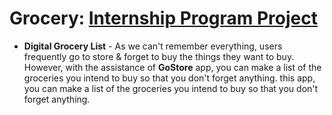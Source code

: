 Grocery: [Internship Program Project](https://github.com/smartinternz02/SPSGP-63781-Virtual-Internship---Android-Application-Development-Using-Kotlin)
==================================
- <b>Digital Grocery List</b> - As we can't remember everything, users frequently go to store & forget to buy the things they want to buy. However, with the assistance of <b>GoStore</b> app, you can make a list of the groceries you intend to buy so that you don't forget anything.
 this app, you can make a list of the groceries you intend to buy so that you don't forget anything.
